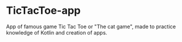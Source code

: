 # TicTacToe-app

App of famous game Tic Tac Toe or "The cat game", made to practice knowledge of Kotlin and creation of apps. 
